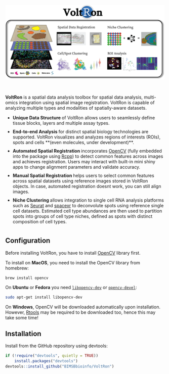 ![](docs/images/main_small.png)

<br>

**VoltRon**  is a spatial data analysis toolbox for spatial data analysis, multi-omics integration using spatial image registration. VoltRon is capable of analyzing multiple types and modalities of spatially-aware datasets.

   <ul class="maintext2">
     <li style="padding-bottom: 10px">
      <strong> Unique Data Structure </strong> of VoltRon allows users to seamlessly define tissue blocks, layers and multiple assay types.
     </li>
     <li style="padding-bottom: 10px">
      <strong> End-to-end Analysis </strong> for distinct spatial biology technologies are supported. VoltRon visualizes and analyzes regions of interests (ROIs), spots and cells **(even molecules, under development)**.
     </li>
    <li style="padding-bottom: 10px">
      <strong> Automated Spatial Registration </strong> incorporates <a href="https://opencv.org/">OpenCV</a> (fully embedded into the package using <a href="https://www.rcpp.org/">Rcpp</a>) to detect common features across images and achieves registration. Users may interact with built-in mini shiny apps to change alignment parameters and validate accuracy. 
    </li>
    <li style="padding-bottom: 10px">
      <strong> Manual Spatial Registration </strong> helps users to select common features across spatial datasets using reference images stored in VoltRon objects. In case, automated registration doesnt work, you can still align images.
    </li>
    <li style="padding-bottom: 10px">
      <strong> Niche Clustering </strong> allows integration to single cell RNA analysis platforms such as <a href="https://satijalab.org/seurat/">Seurat</a> and <a href="https://github.com/dmcable/spacexr">spacexr</a> to deconvolute spots using reference single cell datasets. Estimated cell type abundances are then used to partition spots into groups of cell type niches, defined as spots with distinct composition of cell types.  
    </li>
   </ul>

## Configuration

Before installing VoltRon, you have to install [OpenCV](https://opencv.org/) library first. 

To install on **MacOS**, you need to install the OpenCV library from homebrew:

```sh
brew install opencv
```

On **Ubuntu** or **Fedora** you need [`libopencv-dev`](https://packages.debian.org/testing/libopencv-dev) or [`opencv-devel`](https://src.fedoraproject.org/rpms/opencv):

```sh
sudo apt-get install libopencv-dev
```

On **Windows**, OpenCV will be downloaded automatically upon installation. 
However, [Rtools](https://cran.r-project.org/bin/windows/Rtools/rtools43/rtools.html) may be required to be downloaded too, hence this may take some time!

## Installation

Install from the GitHub repository using devtools:

``` r
if (!require("devtools", quietly = TRUE))
    install.packages("devtools")
devtools::install_github("BIMSBbioinfo/VoltRon")
```
